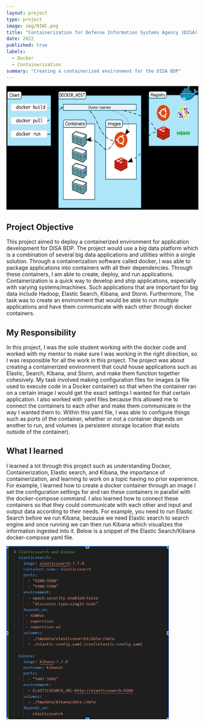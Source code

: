 ```yaml
---
layout: project
type: project
image: img/NIWC.png
title: "Containerization for Defense Information Systems Agency (DISA) Big Data Platform (BDP)"
date: 2022
published: true
labels:
  - Docker
  - Containerization
summary: "Creating a containerized environment for the DISA BDP"
---
```


<img class="img-fluid" src="../img/Docker-img.png">

## Project Objective
This project aimed to deploy a containerized environment for application development for DISA BDP. The project would use a big data platform which is a combination of several big data applications and utilities within a single solution. Through a containerization software called docker, I was able to package applications into containers with all their dependencies. Through these containers, I am able to create, deploy, and run applications. Containerization is a quick way to develop and ship applications, especially with varying systems/machines. Such applications that are important for big data include Hadoop, Elastic Search, Kibana, and Storm. Furthermore, The task was to create an environment that would be able to run multiple applications and have them communicate with each other through docker containers. 

## My Responsibility 
In this project, I was the sole student working with the docker code and worked with my mentor to make sure I was working in the right direction, so I was responsible for all the work in this project. The project was about creating a containerized environment that could house applications such as Elastic, Search, Kibana, and Storm, and make them function together cohesively. My task involved making configuration files for images (a file used to execute code in a Docker container) so that when the container ran on a certain image I would get the exact settings I wanted for that certain application. I also worked with yaml files because this allowed me to connect the containers to each other and make them communicate in the way I wanted them to. Within this yaml file, I was able to configure things such as ports of the container, whether or not a container depends on another to run, and volumes (a persistent storage location that exists outside of the container).

## What I learned 
I learned a lot through this project such as understanding Docker, Containerization, Elastic search, and Kibana, the importance of containerization, and learning to work on a topic having no prior experience. For example, I learned how to create a docker container through an image I set the configuration settings for and ran these containers in parallel with the docker-compose command. I also learned how to connect these containers so that they could communicate with each other and input and output data according to their needs. For example, you need to run Elastic Search before we run Kibana, because we need Elastic search to search engine and once running we can then run Kibana which visualizes the information ingested into it. Below is a snippet of the Elastic Search/Kibana docker-compose yaml file. 

<img class="img-fluid" src="../img/ES-Kibana.png">

